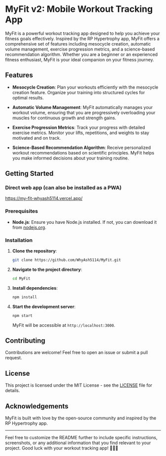 # MyFit v2: Mobile Workout Tracking App

MyFit is a powerful workout tracking app designed to help you achieve your fitness goals effectively. Inspired by the RP Hypertrophy app, MyFit offers a comprehensive set of features including mesocycle creation, automatic volume management, exercise progression metrics, and a science-based recommendation algorithm. Whether you are a beginner or an experienced fitness enthusiast, MyFit is your ideal companion on your fitness journey.

## Features

- **Mesocycle Creation**: Plan your workouts efficiently with the mesocycle creation feature. Organize your training into structured cycles for optimal results.

- **Automatic Volume Management**: MyFit automatically manages your workout volume, ensuring that you are progressively overloading your muscles for continuous growth and strength gains.

- **Exercise Progression Metrics**: Track your progress with detailed exercise metrics. Monitor your lifts, repetitions, and weights to stay motivated and on track.

- **Science-Based Recommendation Algorithm**: Receive personalized workout recommendations based on scientific principles. MyFit helps you make informed decisions about your training routine.

## Getting Started

### Direct web app (can also be installed as a PWA)
https://my-fit-whyash5114.vercel.app/

### Prerequisites

- **Node.js**: Ensure you have Node.js installed. If not, you can download it from [nodejs.org](https://nodejs.org/).

### Installation

1. **Clone the repository**:

   ```sh
   git clone https://github.com/WhyAsh5114/MyFit.git
   ```

2. **Navigate to the project directory**:

   ```sh
   cd MyFit
   ```

3. **Install dependencies**:

   ```sh
   npm install
   ```

4. **Start the development server**:

   ```sh
   npm start
   ```

   MyFit will be accessible at `http://localhost:3000`.

## Contributing

Contributions are welcome! Feel free to open an issue or submit a pull request.

## License

This project is licensed under the MIT License - see the [LICENSE](LICENSE) file for details.

## Acknowledgements

MyFit is built with love by the open-source community and inspired by the RP Hypertrophy app.

---

Feel free to customize the README further to include specific instructions, screenshots, or any additional information that you find relevant to your project. Good luck with your workout tracking app! 🏋️‍♂️💪